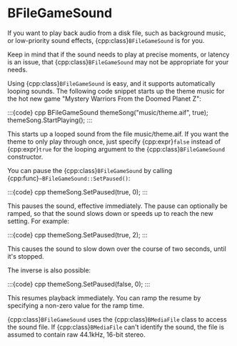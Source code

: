 # BFileGameSound

If you want to play back audio from a disk file, such as background music,
or low-priority sound effects, {cpp:class}`BFileGameSound` is for you.

Keep in mind that if the sound needs to play at precise moments, or
latency is an issue, that {cpp:class}`BFileGameSound` may not be
appropriate for your needs.

Using {cpp:class}`BFileGameSound` is easy, and it supports automatically
looping sounds. The following code snippet starts up the theme music for
the hot new game "Mystery Warriors From the Doomed Planet Z":

:::{code} cpp
BFileGameSound themeSong("music/theme.aif", true);
themeSong.StartPlaying();
:::

This starts up a looped sound from the file music/theme.aif. If you want
the theme to only play through once, just specify {cpp:expr}`false` instead
of {cpp:expr}`true` for the looping argument to the
{cpp:class}`BFileGameSound` constructor.

You can pause the {cpp:class}`BFileGameSound` by calling
{cpp:func}`~BFileGameSound::SetPaused()`:

:::{code} cpp
themeSong.SetPaused(true, 0);
:::

This pauses the sound, effective immediately. The pause can optionally be
ramped, so that the sound slows down or speeds up to reach the new setting.
For example:

:::{code} cpp
themeSong.SetPaused(true, 2);
:::

This causes the sound to slow down over the course of two seconds, until
it's stopped.

The inverse is also possible:

:::{code} cpp
themeSong.SetPaused(false, 0);
:::

This resumes playback immediately. You can ramp the resume by specifying a
non-zero value for the ramp time.

{cpp:class}`BFileGameSound` uses the {cpp:class}`BMediaFile` class to
access the sound file. If {cpp:class}`BMediaFile` can't identify the sound,
the file is assumed to contain raw 44.1kHz, 16-bit stereo.
